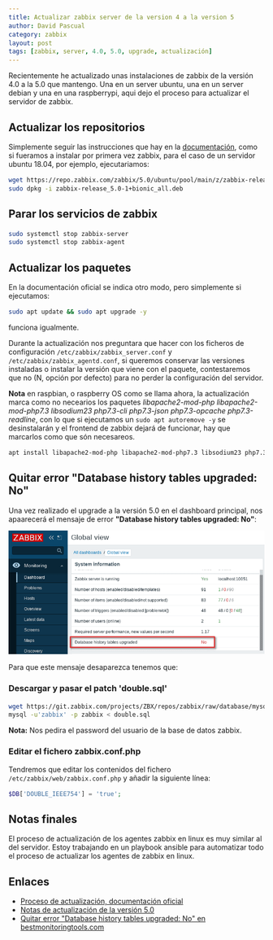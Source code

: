 ```yaml
---
title: Actualizar zabbix server de la version 4 a la version 5
author: David Pascual
category: zabbix
layout: post
tags: [zabbix, server, 4.0, 5.0, upgrade, actualización]
---
```


Recientemente he actualizado unas instalaciones de zabbix de la versión 4.0 a la 5.0 que mantengo. Una en un server ubuntu, una en un server debian y una en una raspberrypi, aqui dejo el proceso para actualizar el servidor de zabbix.

## Actualizar los repositorios

Simplemente seguir las instrucciones que hay en la [documentación](https://www.zabbix.com/download?zabbix=5.0&os_distribution=ubuntu&os_version=18.04_bionic&db=mysql&ws=apache), como si fueramos a instalar por primera vez zabbix, para el caso de un servidor ubuntu 18.04, por ejemplo, ejecutariamos:

```bash
wget https://repo.zabbix.com/zabbix/5.0/ubuntu/pool/main/z/zabbix-release/zabbix-release_5.0-1+bionic_all.deb
sudo dpkg -i zabbix-release_5.0-1+bionic_all.deb
```

## Parar los servicios de zabbix

```bash
sudo systemctl stop zabbix-server
sudo systemctl stop zabbix-agent
```

## Actualizar los paquetes

En la documentación oficial se indica otro modo, pero simplemente si ejecutamos:

```bash
sudo apt update && sudo apt upgrade -y
```

funciona igualmente.

Durante la actualización nos preguntara que hacer con los ficheros de configuración `/etc/zabbix/zabbix_server.conf` y `/etc/zabbix/zabbix_agentd.conf`, si queremos conservar las versiones instaladas o instalar la versión que viene con el paquete, contestaremos que no (N, opción por defecto) para no perder la configuración del servidor.

**Nota** en raspbian, o raspberry OS como se llama ahora, la actualización marca como no necearios los paquetes *libapache2-mod-php libapache2-mod-php7.3 libsodium23 php7.3-cli php7.3-json php7.3-opcache php7.3-readline*, con lo que si ejecutamos un `sudo apt autoremove -y` se desinstalarán y el frontend de zabbix dejará de funcionar, hay que marcarlos como que són necesareos.

```bash
apt install libapache2-mod-php libapache2-mod-php7.3 libsodium23 php7.3-cli php7.3-json php7.3-opcache php7.3-readline -y
```

## Quitar error "Database history tables upgraded: No"

Una vez realizado el upgrade a la versión 5.0 en el dashboard principal, nos apaarecerá el mensaje de error **"Database history tables upgraded: No"**:

<div style="text-align:center" markdown="1">

<img alt="Error 'Database history tables upgraded: No'" src="/img/news/20200612/dbupgradefloat.png" class="img-fluid">

</div>

Para que este mensaje desaparezca tenemos que:

### Descargar y pasar el patch 'double.sql'

```bash
wget https://git.zabbix.com/projects/ZBX/repos/zabbix/raw/database/mysql/double.sql
mysql -u'zabbix' -p zabbix < double.sql
```

**Nota:** Nos pedira el password del usuario de la base de datos zabbix.

### Editar el fichero zabbix.conf.php

Tendremos que editar los contenidos del fichero `/etc/zabbix/web/zabbix.conf.php` y añadir la siguiente línea:

```php
$DB['DOUBLE_IEEE754'] = 'true';
```

## Notas finales

El proceso de actualización de los agentes zabbix en linux es muy similar al del servidor. Estoy trabajando en un playbook ansible para automatizar todo el proceso de actualizar los agentes de zabbix en linux.

## Enlaces

* [Proceso de actualización, documentación oficial](https://www.zabbix.com/documentation/current/manual/installation/upgrade/packages/debian_ubuntu)
* [Notas de actualización de la versión 5.0](https://www.zabbix.com/documentation/current/manual/installation/upgrade_notes_500#configuration_parameters)
* [Quitar error "Database history tables upgraded: No" en bestmonitoringtools.com](https://bestmonitoringtools.com/upgrade-zabbix-to-the-latest-version/#Step_6_Patch_DB_and_fix_warning_database_is_not_upgraded_to_use_double_precision_values)